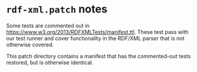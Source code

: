 # `rdf-xml.patch` notes

Some tests are commented out in
<https://www.w3.org/2013/RDFXMLTests/manifest.ttl>. These test pass with our
test runner and cover functionality in the RDF/XML parser that is not otherwise
covered.

This patch directory contains a manifest that has the commented-out tests
restored, but is otherwise identical.
